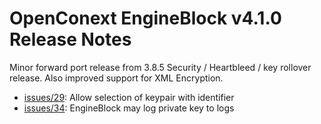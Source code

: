 # OpenConext EngineBlock v4.1.0 Release Notes #

Minor forward port release from 3.8.5 Security / Heartbleed / key rollover release.
Also improved support for XML Encryption.

* [issues/29](https://github.com/OpenConext/OpenConext-engineblock/issues/29): Allow selection of keypair with identifier
* [issues/34](https://github.com/OpenConext/OpenConext-engineblock/issues/34): EngineBlock may log private key to logs